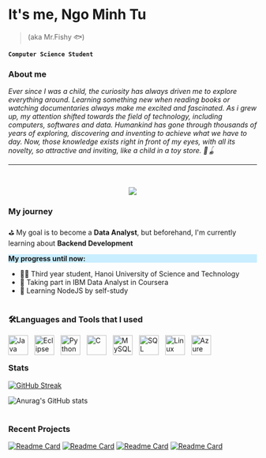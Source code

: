 # It's me, Ngo Minh Tu 
> (aka Mr.Fishy 🐟)

**`Computer Science Student`**
### About me
*Ever since I was a child, the curiosity has always driven me to explore everything around. Learning something new when reading books or watching documentaries always make me excited and fascinated. As i grew up, my attention shifted towards the field of technology, including computers, softwares and data. Humankind has gone through thousands of years of exploring, discovering and inventing to achieve what we have to day. Now, those knowledge exists right in front of my eyes, with all its novelty, so attractive and inviting, like a child in a toy store. 🧸🪀*

<!--
**becacabe2002/becacabe2002** is a ✨ _special_ ✨ repository because its `README.md` (this file) appears on your GitHub profile.
-->

---
</br>

<p  align="center" height= "50px"  width="auto"><img src="https://freeyourmindinitiative.com/wp-content/uploads/2021/01/goals-768x384.jpg"></p>

### My journey

⛳ My goal is to become a **Data Analyst**, but beforehand, I'm currently learning about **Backend Development**

<p style="background-color:#C9EEFF;">
<b>My progress until now:</b>
<ul>
<li>🙍‍♂️ Third year student, Hanoi University of Science and Technology
<li>🔎 Taking part in IBM Data Analyst in Coursera
<li>📖 Learning NodeJS by self-study
</ul>
</p>

#

### 🛠️Languages and Tools that I used

<p>
<img align="left" alt="Java" width="40px" style="padding-right:10px;" src="https://cdn.jsdelivr.net/gh/devicons/devicon/icons/java/java-original.svg"/>
<img align="left" alt="Eclipse" width="40px" style="padding-right:10px;" src="https://upload.wikimedia.org/wikipedia/commons/c/cf/Eclipse-SVG.svg"/>
<img align="left" alt="Python" width="40px" style="padding-right:10px;" src="https://cdn.jsdelivr.net/gh/devicons/devicon/icons/python/python-original.svg"/>
<img align="left" alt="C" width="40px" style="padding-right:10px;" src="https://cdn.jsdelivr.net/gh/devicons/devicon/icons/c/c-original.svg"/>
<img align="left" alt="MySQL" width="40px" style="padding-right:10px;" src="https://cdn.jsdelivr.net/gh/devicons/devicon/icons/mysql/mysql-original-wordmark.svg"/>
<img align="left" alt="SQL Server" width="40px" style="padding-right:10px;" src="https://cdn.jsdelivr.net/gh/devicons/devicon/icons/microsoftsqlserver/microsoftsqlserver-plain-wordmark.svg"/>
<img align="left" alt="Linux" width="40px" style="padding-right:10px;" src="https://cdn.jsdelivr.net/gh/devicons/devicon/icons/linux/linux-original.svg"/>
<img align="left" alt="Azure" width="40px" style="padding-right:10px;" src="https://cdn.jsdelivr.net/gh/devicons/devicon/icons/azure/azure-original.svg"/>
</p>

<br/>

#

### Stats

[![GitHub Streak](https://streak-stats.demolab.com?user=becacabe2002&theme=prussian)](https://git.io/streak-stats)

![Anurag's GitHub stats](https://github-readme-stats.vercel.app/api?username=becacabe2002&show_icons=true&count_private=true&include_all_commits=true&theme=prussian)

#

### Recent Projects

[![Readme Card](https://github-readme-stats.vercel.app/api/pin/?username=becacabe2002&repo=Big_Prj_OOP_gaulois&theme=prussian)](https://github.com/becacabe2002/Big_Prj_OOP_gaulois.git)
[![Readme Card](https://github-readme-stats.vercel.app/api/pin/?username=becacabe2002&repo=Software_Intro&theme=prussian)](https://github.com/becacabe2002/Software_Intro.git)
[![Readme Card](https://github-readme-stats.vercel.app/api/pin/?username=becacabe2002&repo=SQL_Project&theme=prussian)](https://github.com/becacabe2002/SQL_Project.git)
[![Readme Card](https://github-readme-stats.vercel.app/api/pin/?username=becacabe2002&repo=CA_finalProject_group6&theme=prussian)](https://github.com/becacabe2002/CA_finalProject_group6.git)






